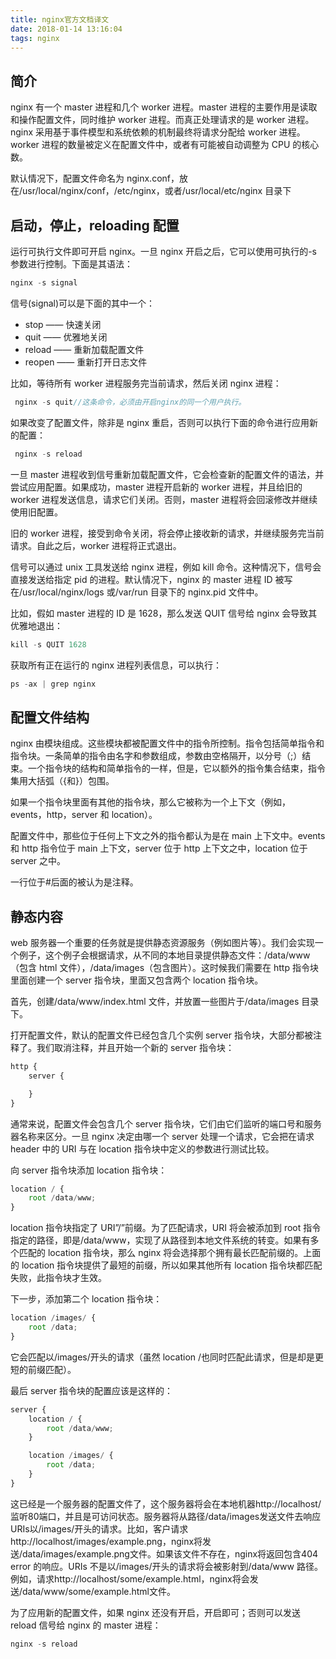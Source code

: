 ```yaml
---
title: nginx官方文档译文
date: 2018-01-14 13:16:04
tags: nginx
---
```


## 简介

nginx 有一个 master 进程和几个 worker 进程。master 进程的主要作用是读取和操作配置文件，同时维护 worker 进程。而真正处理请求的是 worker 进程。nginx 采用基于事件模型和系统依赖的机制最终将请求分配给 worker 进程。worker 进程的数量被定义在配置文件中，或者有可能被自动调整为 CPU 的核心数。

默认情况下，配置文件命名为 nginx.conf，放在/usr/local/nginx/conf，/etc/nginx，或者/usr/local/etc/nginx 目录下

## 启动，停止，reloading 配置

运行可执行文件即可开启 nginx。一旦 nginx 开启之后，它可以使用可执行的-s 参数进行控制。下面是其语法：

```javascript
nginx -s signal
```

信号(signal)可以是下面的其中一个：

* stop —— 快速关闭
* quit —— 优雅地关闭
* reload —— 重新加载配置文件
* reopen —— 重新打开日志文件

比如，等待所有 worker 进程服务完当前请求，然后关闭 nginx 进程：

```javascript
 nginx -s quit//这条命令，必须由开启nginx的同一个用户执行。
```

如果改变了配置文件，除非是 nginx 重启，否则可以执行下面的命令进行应用新的配置：

```javascript
 nginx -s reload
```

一旦 master 进程收到信号重新加载配置文件，它会检查新的配置文件的语法，并尝试应用配置。如果成功，master 进程开启新的 worker 进程，并且给旧的 worker 进程发送信息，请求它们关闭。否则，master 进程将会回滚修改并继续使用旧配置。

旧的 worker 进程，接受到命令关闭，将会停止接收新的请求，并继续服务完当前请求。自此之后，worker 进程将正式退出。

信号可以通过 unix 工具发送给 nginx 进程，例如 kill 命令。这种情况下，信号会直接发送给指定 pid 的进程。默认情况下，nginx 的 master 进程 ID 被写在/usr/local/nginx/logs 或/var/run 目录下的 nginx.pid 文件中。

比如，假如 master 进程的 ID 是 1628，那么发送 QUIT 信号给 nginx 会导致其优雅地退出：

```javascript
kill -s QUIT 1628
```

获取所有正在运行的 nginx 进程列表信息，可以执行：

```javascript
ps -ax | grep nginx
```

## 配置文件结构

nginx 由模块组成。这些模块都被配置文件中的指令所控制。指令包括简单指令和指令块。一条简单的指令由名字和参数组成，参数由空格隔开，以分号（;）结束。一个指令块的结构和简单指令的一样，但是，它以额外的指令集合结束，指令集用大括弧（{和}）包围。

如果一个指令块里面有其他的指令块，那么它被称为一个上下文（例如，events，http，server 和 location）。

配置文件中，那些位于任何上下文之外的指令都认为是在 main 上下文中。events 和 http 指令位于 main 上下文，server 位于 http 上下文之中，location 位于 server 之中。

一行位于#后面的被认为是注释。

## 静态内容

web 服务器一个重要的任务就是提供静态资源服务（例如图片等）。我们会实现一个例子，这个例子会根据请求，从不同的本地目录提供静态文件：/data/www（包含 html 文件），/data/images（包含图片）。这时候我们需要在 http 指令块里面创建一个 server 指令块，里面又包含两个 location 指令块。

首先，创建/data/www/index.html 文件，并放置一些图片于/data/images 目录下。

打开配置文件，默认的配置文件已经包含几个实例 server 指令块，大部分都被注释了。我们取消注释，并且开始一个新的 server 指令块：

```javascript
http {
	server {

	}
}
```

通常来说，配置文件会包含几个 server 指令块，它们由它们监听的端口号和服务器名称来区分。一旦 nginx 决定由哪一个 server 处理一个请求，它会把在请求 header 中的 URI 与在 location 指令块中定义的参数进行测试比较。

向 server 指令块添加 location 指令块：

```javascript
location / {
	root /data/www;
}
```

location 指令块指定了 URI”/”前缀。为了匹配请求，URI 将会被添加到 root 指令指定的路径，即是/data/www，实现了从路径到本地文件系统的转变。如果有多个匹配的 location 指令块，那么 nginx 将会选择那个拥有最长匹配前缀的。上面的 location 指令块提供了最短的前缀，所以如果其他所有 location 指令块都匹配失败，此指令块才生效。

下一步，添加第二个 location 指令块：

```javascript
location /images/ {
	root /data;
}
```

它会匹配以/images/开头的请求（虽然 location /也同时匹配此请求，但是却是更短的前缀匹配）。

最后 server 指令块的配置应该是这样的：

```javascript
server {
	location / {
		root /data/www;
	}

	location /images/ {
		root /data;
	}
}
```

这已经是一个服务器的配置文件了，这个服务器将会在本地机器http://localhost/监听80端口，并且是可访问状态。服务器将从路径/data/images发送文件去响应URIs以/images/开头的请求。比如，客户请求http://localhost/images/example.png，nginx将发送/data/images/example.png文件。如果该文件不存在，nginx将返回包含404 error 的响应。URIs 不是以/images/开头的请求将会被影射到/data/www 路径。例如，请求http://localhost/some/example.html，nginx将会发送/data/www/some/example.html文件。

为了应用新的配置文件，如果 nginx 还没有开启，开启即可；否则可以发送 reload 信号给 nginx 的 master 进程：

```javascript
nginx -s reload
```
